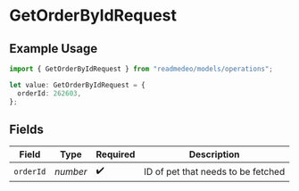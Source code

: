 # GetOrderByIdRequest

## Example Usage

```typescript
import { GetOrderByIdRequest } from "readmedeo/models/operations";

let value: GetOrderByIdRequest = {
  orderId: 262603,
};
```

## Fields

| Field                              | Type                               | Required                           | Description                        |
| ---------------------------------- | ---------------------------------- | ---------------------------------- | ---------------------------------- |
| `orderId`                          | *number*                           | :heavy_check_mark:                 | ID of pet that needs to be fetched |